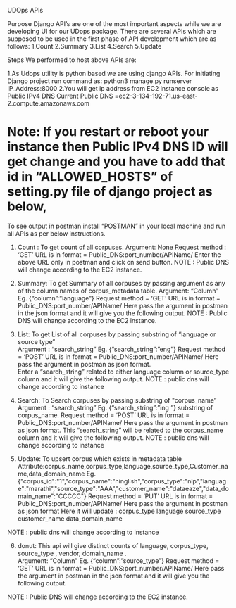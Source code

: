 UDOps APIs

Purpose
Django API’s are one of the most important aspects while we are developing UI for our UDops package. There are several APIs which are supposed to be used in the first phase of API development which are as follows:
1.Count
2.Summary
3.List
4.Search
5.Update


Steps We performed to host above APIs are:

1.As Udops utility is python based we are using django APIs.
  For initiating Django project run command as: python3 manage.py runserver IP_Address:8000
2.You will get ip address from EC2 instance console as Public IPv4 DNS
  Current Public DNS =ec2-3-134-192-71.us-east-2.compute.amazonaws.com

# Note: If you restart or reboot your instance then Public IPv4 DNS ID will get change and you have to add that id in “ALLOWED_HOSTS” of setting.py file of django project as below,

To see output in postman install “POSTMAN” in your local machine and run all APIs as per below instructions.
1. Count : To get count of all corpuses.
Argument: None
Request method : ‘GET’
URL is in format = Public_DNS:port_number/APIName/
Enter the above URL only in postman and click on send button.
NOTE : Public DNS will change according to the EC2 instance.

2. Summary: To get Summary of all corpuses by passing argument as any of the column names of corpus_metadata table.
Argument: “Column” Eg.  {“column”:”language”}
Request method = ‘GET’
URL is in format = Public_DNS:port_number/APIName/
Here pass the argument in postman in the json format and it will give you the following output.
NOTE : Public DNS will change according to the EC2 instance.

3. List: To get List of all corpuses by passing substring of “language or source type”	
Argument : “search_string” Eg.  {“search_string”:”eng”}
Request method = ‘POST’
URL is in format = Public_DNS:port_number/APIName/
Here pass the argument in postman as json format.             
Enter a “search_string” related to either language column or source_type column and it will give the following output.
NOTE : public dns will change according to instance

4. Search: To Search corpuses by passing substring of "corpus_name”	
Argument : “search_string”  Eg.  {“search_string”:”ing ”} substring of corpus_name.
Request method = ‘POST’
URL is in format = Public_DNS:port_number/APIName/
Here pass the argument in postman as json format. 
This “search_string” will be related to the corpus_name column and it will give the following output.
NOTE : public dns will change according to instance

5. Update: To upsert corpus which exists in metadata table
Attribute:corpus_name,corpus_type,language,source_type,Customer_name,data_domain_name 
Eg.     {"corpus_id":"1","corpus_name":"hinglish","corpus_type":"nlp","language":"marathi","source_type":"AAA","customer_name":"dataeaze","data_domain_name":"CCCCC"} 
Request method = ‘PUT’
URL is in format = Public_DNS:port_number/APIName/
Here pass the argument in postman as json format
Here it will update : 
corpus_type
language
source_type
customer_name
data_domain_name             

NOTE : public dns will change according to instance

6. donut:  This api will give distinct counts of language, corpus_type, source_type , vendor, domain_name  .    
Argument: “Column” Eg.  {“column”:”source_type”}
Request method = ‘GET’
URL is in format = Public_DNS:port_number/APIName/
Here pass the argument in postman in the json format and it will give you the following output.

NOTE : Public DNS will change according to the EC2 instance.
